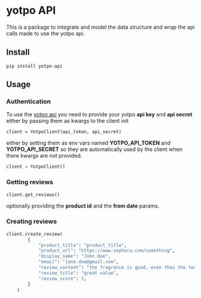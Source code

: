 # yotpo API
This is a package to integrate and model the data
structure and wrap the api calls made to use the
yotpo api.

## Install
```shell
pip install yotpo-api
```
## Usage
### Authentication
To use the [yotpo api](https://apidocs.yotpo.com/reference) you need to provide
your yotpo **api key** and **api secret** either by passing them as kwargs to
the client init
```pyhton
client = YotpoClient(api_token, api_secret)
```
either by setting them as env vars named **YOTPO_API_TOKEN** and **YOTPO_API_SECRET**
so they are automatically used by the client when there kwargs are not provided.
```python
client = YotpoClient()
```
### Getting reviews
```python
client.get_reviews()
```
optionally providing the **product id** and the **from date** params.

### Creating reviews
```python
client.create_review(
        {
            "product_title": "product_title",
            "product_url": "https://www.sephora.com/something",
            "display_name": "John Doe",
            "email": "jone.dow@gmail.com",
            "review_content": "the fragrance is good, even thou the texture got worse, anyway, still great value.",
            "review_title": "great value",
            "review_score": 5,
        }
    )
```
